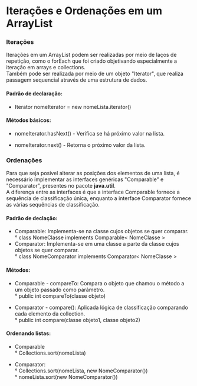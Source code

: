 # Iterações e Ordenações em um ArrayList

### Iterações

Iterações em um ArrayList podem ser realizadas por meio de laços de repetição, como o forEach que foi criado objetivando especialmente a iteração em arrays e collections. 
<br/>
Também pode ser realizada por meio de um objeto "Iterator", que realiza passagem sequencial através de uma estrutura de dados.

#### Padrão de declaração:
* Iterator<tipo> nomeIterator = new nomeLista.iterator()
  
#### Métodos básicos:
* nomeIterator.hasNext() - Verifica se há próximo valor na lista.
  
* nomeIterator.next() - Retorna o próximo valor da lista.
  
### Ordenações
  
Para que seja posivel alterar as posições dos elementos de uma lista, é necessário implementar as interfaces genéricas "Comparable" e "Comparator", presentes no pacote **java.util**.
<br/>
A diferença entre as interfaces é que a interface Comparable fornece a sequência de classificação única, enquanto a interface Comparator fornece as várias sequências de classificação.
  
#### Padrão de declação: 
* Comparable: Implementa-se na classe cujos objetos se quer comparar.
<br/>° class NomeClasse implements Comparable< NomeClasse >
* Comparator: Implementa-se em uma classe a parte da classe cujos objetos se quer comparar.
<br/>° class NomeComparator implements Comparator< NomeClasse >
  
#### Métodos:
* Comparable - compareTo: Compara o objeto que chamou o método a um objeto passado como parâmetro.
<br/>° public int compareTo(classe objeto)
  
* Comparator - compare(): Aplicada lógica de classificação comparando cada elemento da collection.
<br/>° public int compare(classe objeto1, classe objeto2)
  
#### Ordenando listas:
* Comparable
<br/>° Collections.sort(nomeLista)
  
* Comparator:
<br/>° Collections.sort(nomeLista, new NomeComparator())
<br/>° nomeLista.sort(new NomeComparator())
